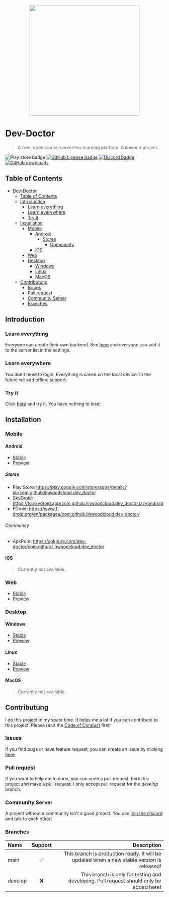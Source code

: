 <p align="center">
  <img src="https://raw.githubusercontent.com/LinwoodCloud/dev_doctor/develop/images/logo-colored.png" width="350px">
</p>

# Dev-Doctor

> A free, opensource, serverless learning platform. A linwood project.

![Play store badge](https://img.shields.io/endpoint?color=green&style=for-the-badge&url=https%3A%2F%2Fplayshields.herokuapp.com%2Fplay%3Fi%3Dcom.github.linwoodcloud.dev_doctor%26l%3DPlay%2520Store%26m%3D%24version)
[![GitHub License badge](https://img.shields.io/github/license/LinwoodCloud/dev_doctor?style=for-the-badge)](https://github.com/LinwoodCloud/dev_doctor/blob/main/LICENSE)
[![Discord badge](https://img.shields.io/discord/735424757142519848?style=for-the-badge)](https://discord.linwood.tk)
[![GitHub downloads](https://img.shields.io/github/downloads/LinwoodCloud/dev_doctor/total?style=for-the-badge)](https://github.com/LinwoodCloud/dev_doctor/releases/latest)

## Table of Contents

- [Dev-Doctor](#dev-doctor)
  - [Table of Contents](#table-of-contents)
  - [Introduction](#introduction)
    - [Learn everything](#learn-everything)
    - [Learn everywhere](#learn-everywhere)
    - [Try it](#try-it)
  - [Installation](#installation)
    - [Mobile](#mobile)
      - [Android](#android)
        - [Stores](#stores)
          - [Community](#community)
      - [iOS](#ios)
    - [Web](#web)
    - [Desktop](#desktop)
      - [Windows](#windows)
      - [Linux](#linux)
      - [MacOS](#macos)
  - [Contributung](#contributung)
    - [Issues](#issues)
    - [Pull request](#pull-request)
    - [Community Server](#community-server)
    - [Branches](#branches)

## Introduction

### Learn everything

Everyone can create their own backend. See [here](https://linwood.tk/docs/dev-doctor/own-backend) and everyone can add it to the server list in the settings.

### Learn everywhere

You don't need to login. Everything is saved on the local device. In the future we add offline support.

### Try it

Click [here](https://dev-doctor.cf) and try it. You have nothing to lose!

## Installation

### Mobile

#### Android

- [Stable](https://github.com/LinwoodCloud/dev_doctor/releases/download/release/app-release.apk)
- [Preview](https://github.com/LinwoodCloud/dev_doctor/releases/download/preview/app-release.apk)

##### Stores

- Play Store: <https://play.google.com/store/apps/details?id=com.github.linwoodcloud.dev_doctor>
- SkyDroid: <https://to.skydroid.app/com.github.linwoodcloud.dev_doctor.izzyondroid>
- FDroid: <https://www.f-droid.org/en/packages/com.github.linwoodcloud.dev_doctor/>

###### Community

- ApkPure: <https://apkpure.com/dev-doctor/com.github.linwoodcloud.dev_doctor>

#### iOS

> Currently not available.

### Web

- [Stable](https://dev-doctor.cf)
- [Preview](https://preview.dev-doctor.cf)

### Desktop

#### Windows

- [Stable](https://github.com/LinwoodCloud/dev_doctor/releases/download/release/windows.zip)
- [Preview](https://github.com/LinwoodCloud/dev_doctor/releases/download/preview/windows.zip)

#### Linux

- [Stable](https://github.com/LinwoodCloud/dev_doctor/releases/download/release/linux.zip)
- [Preview](https://github.com/LinwoodCloud/dev_doctor/releases/download/preview/linux.zip)

#### MacOS

> Currently not available.

## Contributung

I do this project in my spare time. It helps me a lot if you can contribute to this project.
Please read the [Code of Conduct](CODE_OF_CONDUCT.md) first!

### Issues

If you find bugs or have feature request, you can create an issue by clicking [here](https://github.com/LinwoodCloud/dev_doctor/issues/new/choose).

### Pull request

If you want to help me to code, you can open a pull request. Fork this project and make a pull request. I only accept pull request for the *develop* branch.

### Community Server

A project without a community isn't a good project. You can [join the discord](https://discord.linwood.tk) and talk to each other!

### Branches

| Name    | Support |                                                                                Description |
| :------ | :-----: | -----------------------------------------------------------------------------------------: |
| main    |    ✅    | This branch is production ready. It will be updated when a new stable version is released! |
| develop |    ❌    |    This branch is only for testing and developing. Pull request should only be added here! |
